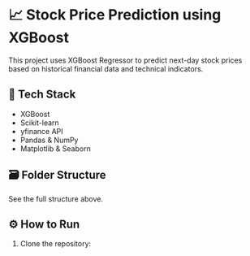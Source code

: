 # 📈 Stock Price Prediction using XGBoost

This project uses XGBoost Regressor to predict next-day stock prices based on historical financial data and technical indicators.

## 🧠 Tech Stack
- XGBoost
- Scikit-learn
- yfinance API
- Pandas & NumPy
- Matplotlib & Seaborn

## 🗃️ Folder Structure
See the full structure above.

## ⚙️ How to Run
1. Clone the repository:
